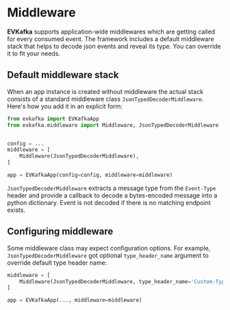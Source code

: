# Middleware

**EVKafka** supports application-wide middlewares which are getting
called for every consumed event. The framework includes a default middleware
stack that helps to decode json events and reveal its type. You can override
it to fit your needs.

## Default middleware stack

When an app instance is created without middleware the actual stack consists
of a standard middleware class `JsonTypedDecoderMiddleware`.
Here's how you add it in an explicit form:

```python
from evkafka import EVKafkaApp
from evkafka.middleware import Middleware, JsonTypedDecoderMiddleware


config = ...
middleware = [
    Middleware(JsonTypedDecoderMiddleware),
]

app = EVKafkaApp(config=config, middleware=middleware)
```

`JsonTypedDecoderMiddleware` extracts a message type from the `Event-Type` header and provide
a callback to decode a bytes-encoded message into a python dictionary. Event is not decoded if
there is no matching endpoint exists.

## Configuring middleware

Some middleware class may expect configuration options. For example, `JsonTypedDecoderMiddleware`
got optional `type_header_name` argument to override default type header name:

```python
middleware = [
    Middleware(JsonTypedDecoderMiddleware, type_header_name='Custom-Type-Header'),
]

app = EVKafkaApp(..., middleware=middleware)
```




